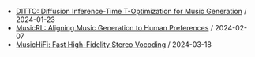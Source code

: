 - [DITTO: Diffusion Inference-Time T-Optimization for Music Generation](https://github.com/deep-diver/hf-daily-paper-newsletter/blob/main/archive/8/2024-01-23+DITTO%3A+Diffusion+Inference-Time+T-Optimization+for+Music+Generation.yaml) / 2024-01-23
- [MusicRL: Aligning Music Generation to Human Preferences](https://github.com/deep-diver/hf-daily-paper-newsletter/blob/main/archive/19/2024-02-07+MusicRL%3A+Aligning+Music+Generation+to+Human+Preferences.yaml) / 2024-02-07
- [MusicHiFi: Fast High-Fidelity Stereo Vocoding](https://github.com/deep-diver/hf-daily-paper-newsletter/blob/main/archive/46/2024-03-18+MusicHiFi%3A+Fast+High-Fidelity+Stereo+Vocoding.yaml) / 2024-03-18

